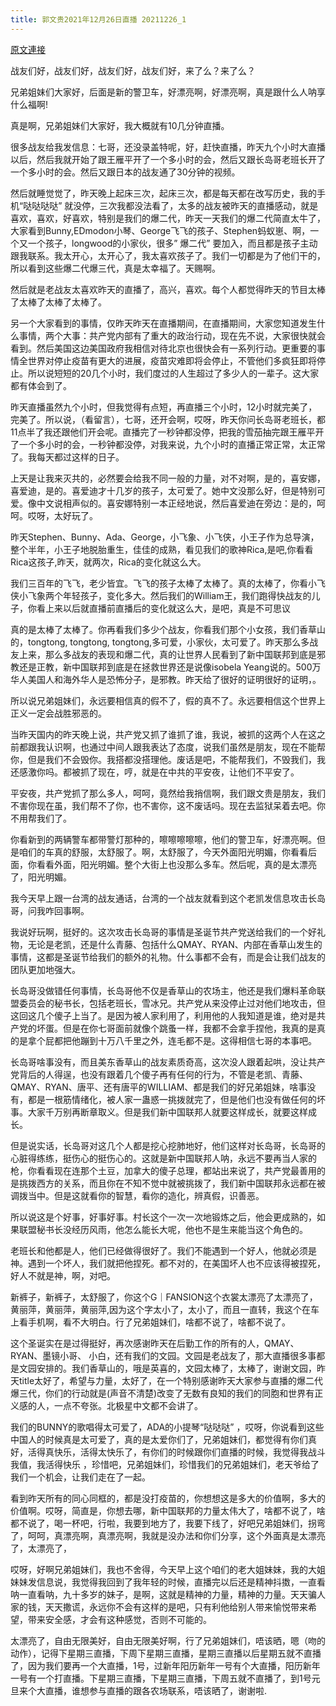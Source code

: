 ```yaml
---
title: 郭文贵2021年12月26日直播 20211226_1
---
```


[原文連接](https://gnews.org/ThreadView/53484118)

战友们好，战友们好，战友们好，战友们好，来了么？来了么？


兄弟姐妹们大家好，后面是新的警卫车，好漂亮啊，好漂亮啊，真是跟什么人呐享什么福啊!


真是啊，兄弟姐妹们大家好，我大概就有10几分钟直播。


很多战友给我发信息：七哥，还没录盖特呢，好，赶快直播，昨天九个小时大直播以后，然后我就开始了跟王雁平开了一个多小时的会，然后又跟长岛哥老班长开了一个多小时的会。然后又跟日本的战友通了30分钟的视频。


然后就睡觉觉了，昨天晚上起床三次，起床三次，都是每天都在改写历史，我的手机“哒哒哒哒” 就没停，三次我都没法看了，太多的战友被昨天的直播感动，就是喜欢，喜欢，好喜欢，特别是我们的爆二代，昨天一天我们的爆二代简直太牛了，大家看到Bunny,EDmodon小琴、George飞飞的孩子、Stephen蚂蚁崽、啊，一个又一个孩子，longwood的小家伙，很多” 爆二代” 要加入，而且都是孩子主动跟我联系。我太开心，太开心了，我太喜欢孩子了。我们一切都是为了他们干的，所以看到这些爆二代爆三代，真是太幸福了。天赐啊。


然后就是老战友太喜欢昨天的直播了，高兴，喜欢。每个人都觉得昨天的节目太棒了太棒了太棒了太棒了。


另一个大家看到的事情，仅昨天昨天在直播期间，在直播期间，大家您知道发生什么事情，两个大事：共产党内部有了重大的政治行动，现在先不说，大家很快就会看到。然后美国这边美国政府我相信对待北京也很快会有一系列行动。更重要的事情全世界对停止疫苗有更大的进展，疫苗灾难即将会停止，不管他们多疯狂即将停止。所以说短短的20几个小时，我们度过的人生超过了多少人的一辈子。这大家都有体会到了。


昨天直播虽然九个小时，但我觉得有点短，再直播三个小时，12小时就完美了，完美了。所以说，（看留言），七哥，还开会啊，哎呀，昨天你问长岛哥老班长，都11点半了我还跟他们开会呢。直播完了一秒钟都没停，把我的雪茄抽完跟王雁平开了一个多小时的会，一秒钟都没停，对我来说，九个小时的直播正常正常，太正常了。我每天都过这样的日子。


上天是让我来灭共的，必然要会给我不同一般的力量，对不对啊，是的，喜安娜，喜爱迪，是的。喜爱迪才十几岁的孩子，太可爱了。她中文没那么好，但是特别可爱。像中文说相声似的。喜安娜特别一本正经地说，然后喜爱迪在旁边：是的，呵呵。哎呀，太好玩了。


昨天Stephen、Bunny、Ada、George，小飞象、小飞侠，小王子作为总导演，整个半年，小王子地脱胎重生，佳佳的成熟，看见我们的歌神Rica,是吧,你看看Rica这孩子,昨天，就两次，Rica的变化就这么大。


我们三百年的飞飞，老少皆宜。飞飞的孩子太棒了太棒了。真的太棒了，你看小飞侠小飞象两个年轻孩子，变化多大。然后我们的William王，我们跑得快战友的儿子，你看上来以后就直播前直播后的变化就这么大，是吧，真是不可思议


真的是太棒了太棒了。你再看我们多少个战友，你看我们那个小女孩，我们香草山的，tongtong, tongtong, tongtong,多可爱，小家伙，太可爱了。昨天那么多战友上来，那么多战友的表现和爆二代，真的让世界人民看到了新中国联邦到底是邪教还是正教，新中国联邦到底是在拯救世界还是说像isobela Yeang说的。500万华人美国人和海外华人是恐怖分子，是邪教。昨天给了很好的证明很好的证明，。


所以说兄弟姐妹们，永远要相信真的假不了，假的真不了。永远要相信这个世界上正义一定会战胜邪恶的。


当昨天国内的昨天晚上说，共产党又抓了谁抓了谁，我说，被抓的这两个人在这之前都跟我认识啊，也通过中间人跟我表达了态度，说我们虽然是朋友，现在不能帮你，但是我们不会毁你。我搭都没搭理他。废话是吧，不能帮我们，不毁我们，我还感激你吗。都被抓了现在，哼，就是在中共的平安夜，让他们不平安了。


平安夜，共产党抓了那么多人，呵呵，竟然给我捎信啊，我们跟文贵是朋友，我们不害你现在虽，我们帮不了你，也不害你，这不废话吗。现在去监狱呆着去吧。你不用帮我们了。


你看新到的两辆警车都带警灯那种的，嚓嚓嚓嚓嚓，他们的警卫车，好漂亮啊。但是咱们的车真的舒服，太舒服了。啊，太舒服了，今天外面阳光明媚，你看看后面，你看看外面，阳光明媚。整个大街上也没那么多车。然后呢，真的是太漂亮了，阳光明媚。


我今天早上跟一台湾的战友通话，台湾的一个战友就看到这个老凯发信息攻击长岛哥，问我咋回事啊。


我说好玩啊，挺好的。这次攻击长岛哥的事情是圣诞节共产党送给我们的一个好礼物，无论是老凯，还是什么青藤、包括什么QMAY、RYAN、内部在香草山发生的事情，这都是圣诞节给我们的额外的礼物。什么事都不会有，而是会让我们战友的团队更加地强大。


长岛哥没做错任何事情，长岛哥他不仅是香草山的农场主，他还是我们爆料革命联盟委员会的秘书长，包括老班长，雪冰兄。共产党从来没停止过对他们地攻击，但这回这几个傻子上当了。是因为被人家利用了，利用他的人我知道是谁，绝对是共产党的坏蛋。但是在你七哥面前就像个跳蚤一样，我都不会拿手捏他，我真的是真的是拿个屁都把他蹦到十万八千里之外，连毛都不是。这得相信七哥的本事吧。


长岛哥啥事没有，而且美东香草山的战友素质奇高，这次没人跟着起哄，没让共产党背后的人得逞，也没有跟着几个傻子再有任何的行为，不管是老凯、青藤、QMAY、RYAN、唐平、还有唐平的WILLIAM、都是我们的好兄弟姐妹，啥事没有，都是一根筋情绪化，被人家一蛊惑一挑拨就完了，但是他们也没有做任何的坏事。大家千万别再断章取义。但是我们新中国联邦人就要这样成长，就要这样成长。


但是说实话，长岛哥对这几个人都是挖心挖肺地好，他们这样对长岛哥，长岛哥的心脏得练练，挺伤心的挺伤心的。这就是新中国联邦人呐，永远不要再当人家的枪，你看看现在连那个土豆，加拿大的傻子总理，都站出来说了，共产党最善用的是挑拨西方的关系，而且你在不知不觉中就被挑拨了，我们新中国联邦永远都在被调拨当中。但是这就看你的智慧，看你的造化，辨真假，识善恶。


所以说这是个好事，好事好事。村长这个一次一次地锻炼之后，他会更成熟的，如果联盟秘书长没经历风雨，他怎么能长大呢，他也不是生来能当这个角色的。


老班长和他都是人，他们已经做得很好了。我们不能遇到一个好人，他就必须是神。遇到一个坏人，我们就把他捏死。都不对的，在美国坏人也不应该得被捏死，好人不就是神，啊，对吧。


新裤子，新裤子，太舒服了，你这个G｜FANSION这个衣裳太漂亮了太漂亮了，黄丽萍，黄丽萍，黄丽萍,因为这个字太小了，太小了，而且一直转，我这个在车上看手机啊，看不大明白。行了兄弟姐妹们，啥都不说了，啥都不说了。


这个圣诞实在是过得挺好，再次感谢昨天在后勤工作的所有的人，QMAY、RYAN、墨镜小哥、 小白，还有我们的文园。文园是老战友了，那大直播很多事都是文园安排的。我们香草山的，哦是英喜的，文园太棒了，太棒了，谢谢文园，昨天title太好了，希望与力量，太好了，在一个特别感谢昨天大家参与直播的爆二代爆三代，你们的行动就是(声音不清楚)改变了无数有良知的我们的同胞和世界有正义感的人，一点不夸张。北极星中文都不会讲了。


我们的BUNNY的歌唱得太可爱了，ADA的小提琴“哒哒哒” ，哎呀，你说看到这些中国人的时候真是太可爱了，真的是太爱你们了，兄弟姐妹们，都觉得有你们真好，活得真快乐，活得太快乐了，有你们的时候跟你们直播的时候，我觉得我战斗我值，我活得快乐 ，珍惜吧，兄弟姐妹们，珍惜我们的兄弟姐妹们，老天爷给了我们一个机会，让我们走在了一起。


看到昨天所有的同心同框的，都是没打疫苗的，你想想这是多大的价值啊，多大的价值啊。哎呀，简直是，你想去哪，新中国联邦的力量太伟大了，啥都不说了，啥都不说了，喝一杯吧，行啦，我要到地方了，我要下线了，好吧兄弟姐妹们，拐弯了，呵呵，真漂亮啊，真漂亮啊，我就是没办法和你们分享，这个外面真是太漂亮了，太漂亮了，


哎呀，好啊兄弟姐妹们，我也不舍得，今天早上这个咱们的老大姐妹妹，我的大姐妹妹发信息说，我觉得我回到了我年轻的时候，直播完以后还是精神抖擞，一直看呐一直看呐，九十多岁的妹子，是啊，这就是精神的力量，精神的力量。天天骗人家的钱，天天撒谎，永远你不会有这样的是吧，只有利他给别人带来愉悦带来希望，带来安全感，才会有这种感觉，否则不可能的。


太漂亮了，自由无限美好，自由无限美好啊，行了兄弟姐妹们，唔该晒，嗯（吻的动作），记得下星期三直播，下周下星期三直播，星期三直播以后星期五就不直播了，因为我们要再一个大直播，1号，过新年阳历新年一号有个大直播，阳历新年一号有一个打直播。下星期三直播，下星期三直播，下周五就不直播了，到1号元旦来个大直播，谁想参与直播的跟各农场联系，唔该晒了，谢谢啦.
